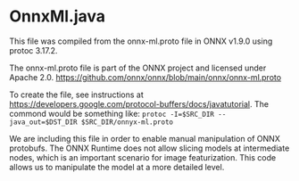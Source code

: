 # OnnxMl.java

This file was compiled from the onnx-ml.proto file in ONNX v1.9.0 using protoc 3.17.2.

The onnx-ml.proto file is part of the ONNX project and licensed under Apache 2.0.
https://github.com/onnx/onnx/blob/main/onnx/onnx-ml.proto

To create the file, see instructions at https://developers.google.com/protocol-buffers/docs/javatutorial.  The commond
would be something like:
`protoc -I=$SRC_DIR --java_out=$DST_DIR $SRC_DIR/onnyx-ml.proto`

We are including this file in order to enable manual manipulation of ONNX protobufs.
The ONNX Runtime does not allow slicing models at intermediate nodes, which is an
important scenario for image featurization. This code allows us to manipulate the model at
a more detailed level.